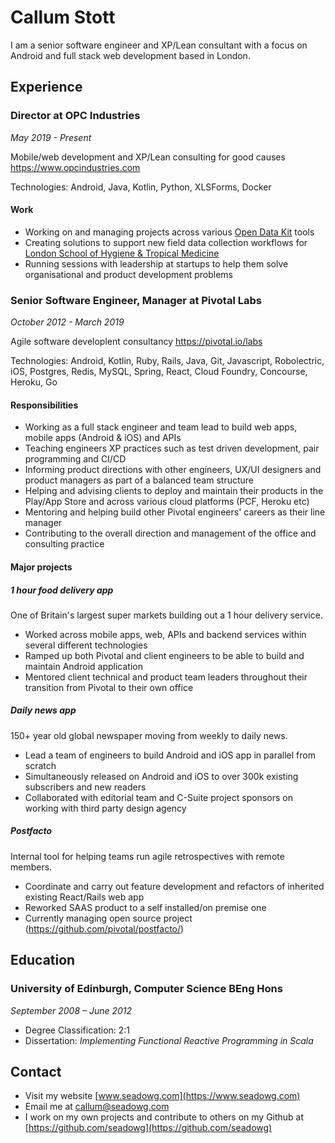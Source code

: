 # Callum Stott

I am a senior software engineer and XP/Lean consultant with a focus on Android and full stack web development based in London.

## Experience

### Director at OPC Industries

*May 2019 - Present*

Mobile/web development and XP/Lean consulting for good causes https://www.opcindustries.com

Technologies: Android, Java, Kotlin, Python, XLSForms, Docker

#### Work

* Working on and managing projects across various [Open Data Kit](https://opendatakit.org/) tools
* Creating solutions to support new field data collection workflows for [London School of Hygiene & Tropical Medicine](https://www.lshtm.ac.uk/)
* Running sessions with leadership at startups to help them solve organisational and product development problems

### Senior Software Engineer, Manager at Pivotal Labs

*October 2012 - March 2019*

Agile software developlent consultancy https://pivotal.io/labs

Technologies: Android, Kotlin, Ruby, Rails, Java, Git, Javascript, Robolectric, iOS, Postgres, Redis, MySQL, Spring, React, Cloud Foundry, Concourse, Heroku, Go

#### Responsibilities

* Working as a full stack engineer and team lead to build web apps, mobile apps (Android & iOS) and APIs
* Teaching engineers XP practices such as test driven development, pair programming and CI/CD
* Informing product directions with other engineers, UX/UI designers and product managers as part of a balanced team structure
* Helping and advising clients to deploy and maintain their products in the Play/App Store and across various cloud platforms (PCF, Heroku etc)
* Mentoring and helping build other Pivotal engineers' careers as their line manager
* Contributing to the overall direction and management of the office and consulting practice

#### Major projects

##### 1 hour food delivery app

One of Britain's largest super markets building out a 1 hour delivery service.

* Worked across mobile apps, web, APIs and backend services within several different technologies
* Ramped up both Pivotal and client engineers to be able to build and maintain Android application
* Mentored client technical and product team leaders throughout their transition from Pivotal to their own office

##### Daily news app

150+ year old global newspaper moving from weekly to daily news.

* Lead a team of engineers to build Android and iOS app in parallel from scratch
* Simultaneously released on Android and iOS to over 300k existing subscribers and new readers
* Collaborated with editorial team and C-Suite project sponsors on working with third party design agency

##### Postfacto

Internal tool for helping teams run agile retrospectives with remote members.

* Coordinate and carry out feature development and refactors of inherited existing React/Rails web app
* Reworked SAAS product to a self installed/on premise one
* Currently managing open source project (https://github.com/pivotal/postfacto/)

## Education

### University of Edinburgh, Computer Science BEng Hons

*September 2008 – June 2012*

* Degree Classification: 2:1
* Dissertation: *Implementing Functional Reactive Programming in Scala*

## Contact

* Visit my website [www.seadowg.com](https://www.seadowg.com)
* Email me at callum@seadowg.com
* I work on my own projects and contribute to others on my Github at [https://github.com/seadowg](https://github.com/seadowg)
